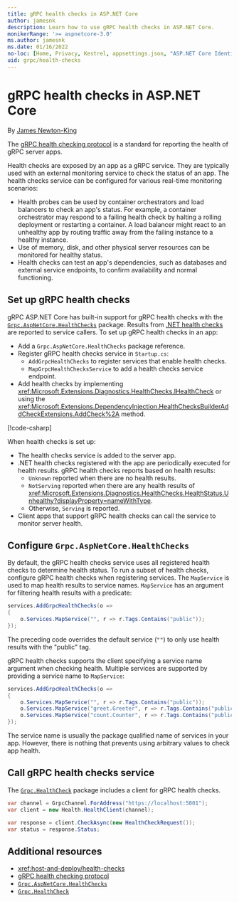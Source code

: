 ```yaml
---
title: gRPC health checks in ASP.NET Core
author: jamesnk
description: Learn how to use gRPC health checks in ASP.NET Core.
monikerRange: '>= aspnetcore-3.0'
ms.author: jamesnk
ms.date: 01/16/2022
no-loc: [Home, Privacy, Kestrel, appsettings.json, "ASP.NET Core Identity", cookie, Cookie, Blazor, "Blazor Server", "Blazor WebAssembly", "Identity", "Let's Encrypt", Razor, SignalR]
uid: grpc/health-checks
---
```

# gRPC health checks in ASP.NET Core

By [James Newton-King](https://twitter.com/jamesnk)

The [gRPC health checking protocol](https://github.com/grpc/grpc/blob/master/doc/health-checking.md) is a standard for reporting the health of gRPC server apps.

Health checks are exposed by an app as a gRPC service. They are typically used with an external monitoring service to check the status of an app. The health checks service can be configured for various real-time monitoring scenarios:

* Health probes can be used by container orchestrators and load balancers to check an app's status. For example, a container orchestrator may respond to a failing health check by halting a rolling deployment or restarting a container. A load balancer might react to an unhealthy app by routing traffic away from the failing instance to a healthy instance.
* Use of memory, disk, and other physical server resources can be monitored for healthy status.
* Health checks can test an app's dependencies, such as databases and external service endpoints, to confirm availability and normal functioning.

## Set up gRPC health checks

gRPC ASP.NET Core has built-in support for gRPC health checks with the [`Grpc.AspNetCore.HealthChecks`](https://www.nuget.org/packages/Grpc.AspNetCore.HealthChecks) package. Results from [.NET health checks](xref:host-and-deploy/health-checks) are reported to service callers. To set up gRPC health checks in an app:

* Add a `Grpc.AspNetCore.HealthChecks` package reference.
* Register gRPC health checks service in `Startup.cs`:
  * `AddGrpcHealthChecks` to register services that enable health checks.
  * `MapGrpcHealthChecksService` to add a health checks service endpoint.
* Add health checks by implementing <xref:Microsoft.Extensions.Diagnostics.HealthChecks.IHealthCheck> or using the <xref:Microsoft.Extensions.DependencyInjection.HealthChecksBuilderAddCheckExtensions.AddCheck%2A> method.

[!code-csharp[](~/grpc/health-checks/Startup.cs?name=snippet_1&highlight=4-6,16)]

When health checks is set up:

* The health checks service is added to the server app.
* .NET health checks registered with the app are periodically executed for health results. gRPC health checks reports based on health results:
  * `Unknown` reported when there are no health results.
  * `NotServing` reported when there are any health results of <xref:Microsoft.Extensions.Diagnostics.HealthChecks.HealthStatus.Unhealthy?displayProperty=nameWithType>.
  * Otherwise, `Serving` is reported.
* Client apps that support gRPC health checks can call the service to monitor server health.

## Configure `Grpc.AspNetCore.HealthChecks`

By default, the gRPC health checks service uses all registered health checks to determine health status. To run a subset of health checks, configure gRPC health checks when registering services. The  `MapService` is used to map health results to service names. `MapService` has an argument for filtering health results with a predicate:

```csharp
services.AddGrpcHealthChecks(o =>
{
    o.Services.MapService("", r => r.Tags.Contains("public"));
});
```

The preceding code overrides the default service (`""`) to only use health results with the "public" tag.

gRPC health checks supports the client specifying a service name argument when checking health. Multiple services are supported by providing a service name to `MapService`:

```csharp
services.AddGrpcHealthChecks(o =>
{
    o.Services.MapService("", r => r.Tags.Contains("public"));
    o.Services.MapService("greet.Greeter", r => r.Tags.Contains("public") && r.Tags.Contains("greeter"));
    o.Services.MapService("count.Counter", r => r.Tags.Contains("public") && r.Tags.Contains("counter"));
});
```

The service name is usually the package qualified name of services in your app. However, there is nothing that prevents using arbitrary values to check app health.

## Call gRPC health checks service

The [`Grpc.HealthCheck`](https://www.nuget.org/packages/Grpc.HealthCheck) package includes a client for gRPC health checks.

```csharp
var channel = GrpcChannel.ForAddress("https://localhost:5001");
var client = new Health.HealthClient(channel);

var response = client.CheckAsync(new HealthCheckRequest());
var status = response.Status;
```

## Additional resources

* <xref:host-and-deploy/health-checks>
* [gRPC health checking protocol](https://github.com/grpc/grpc/blob/master/doc/health-checking.md)
* [`Grpc.AspNetCore.HealthChecks`](https://www.nuget.org/packages/Grpc.AspNetCore.HealthChecks)
* [`Grpc.HealthCheck`](https://www.nuget.org/packages/Grpc.HealthCheck)
